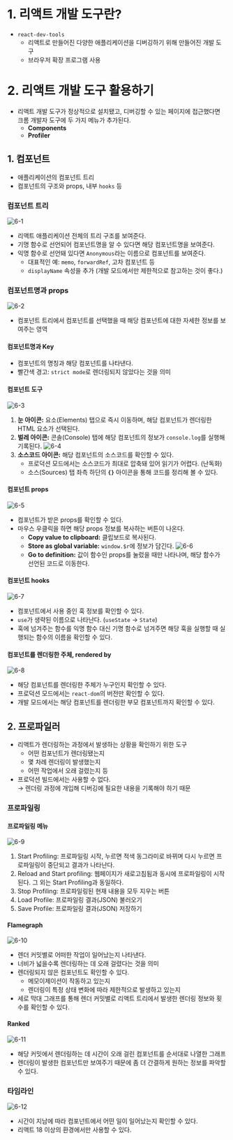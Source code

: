 # 1. 리액트 개발 도구란?

- `react-dev-tools`
  - 리액트로 만들어진 다양한 애플리케이션을 디버깅하기 위해 만들어진 개발 도구
  - 브라우저 확장 프로그램 사용

# 2. 리액트 개발 도구 활용하기

- 리액트 개발 도구가 정상적으로 설치됐고, 디버깅할 수 있는 페이지에 접근했다면 크롬 개발자 도구에 두 가지 메뉴가 추가된다.
  - **Components**
  - **Profiler**

## 1. 컴포넌트

- 애플리케이션의 컴포넌트 트리
- 컴포넌트의 구조와 props, 내부 `hooks` 등

### 컴포넌트 트리

![6-1](images/6-1.png)

- 리액트 애플리케이션 전체의 트리 구조를 보여준다.
- 기명 함수로 선언되어 컴포넌트명을 알 수 있다면 해당 컴포넌트명을 보여준다.
- 익명 함수로 선언돼 있다면 `Anonymous`라는 이름으로 컴포넌트를 보여준다.
  - 대표적인 예: `memo`, `forwardRef`, 고차 컴포넌트 등
  - `displayName` 속성을 추가 (개발 모드에서만 제한적으로 참고하는 것이 좋다.)

### 컴포넌트명과 props

![6-2](images/6-2.png)

- 컴포넌트 트리에서 컴포넌트를 선택했을 때 해당 컴포넌트에 대한 자세한 정보를 보여주는 영역

#### 컴포넌트명과 Key

- 컴포넌트의 명칭과 해당 컴포넌트를 나타낸다.
- 빨간색 경고: `strict mode`로 렌더링되지 않았다는 것을 의미

#### 컴포넌트 도구

![6-3](images/6-3.png)

1. **눈 아이콘:** 요소(Elements) 탭으로 즉시 이동하며, 해당 컴포넌트가 렌더링한 HTML 요소가 선택된다.
2. **벌레 아이콘:** 콘솔(Console) 탭에 해당 컴포넌트의 정보가 `console.log`를 실행해 기록된다.
   ![6-4](images/6-4.png)
3. **소스코드 아이콘:** 해당 컴포넌트의 소스코드를 확인할 수 있다.
   - 프로덕션 모드에서는 소스코드가 최대로 압축돼 있어 읽기가 어렵다. (난독화)
   - 소스(Sources) 탭 좌측 하단의 **`{}`** 아이콘을 통해 코드를 정리해 볼 수 있다.

#### 컴포넌트 props

![6-5](images/6-5.png)

- 컴포넌트가 받은 props를 확인할 수 있다.
- 마우스 우클릭을 하면 해당 props 정보를 복사하는 버튼이 나온다.
  - **Copy value to clipboard:** 클립보드로 복사된다.
  - **Store as global variable:** `window.$r`에 정보가 담긴다.
    ![6-6](images/6-6.png)
  - **Go to definition:** 값이 함수인 props를 눌렀을 때만 나타나며, 해당 함수가 선언된 코드로 이동한다.

#### 컴포넌트 hooks

![6-7](images/6-7.png)

- 컴포넌트에서 사용 중인 훅 정보를 확인할 수 있다.
- `use`가 생략된 이름으로 나타난다. (`useState` → `State`)
- 훅에 넘겨주는 함수를 익명 함수 대신 기명 함수로 넘겨주면 해당 훅을 실행할 때 실행되는 함수의 이름을 확인할 수 있다.

#### 컴포넌트를 렌더링한 주체, rendered by

![6-8](images/6-8.png)

- 해당 컴포넌트를 렌더링한 주체가 누구인지 확인할 수 있다.
- 프로덕션 모드에서는 `react-dom`의 버전만 확인할 수 있다.
- 개발 모드에서는 해당 컴포넌트를 렌더링한 부모 컴포넌트까지 확인할 수 있다.

## 2. 프로파일러

- 리액트가 렌더링하는 과정에서 발생하는 상황을 확인하기 위한 도구
  - 어떤 컴포넌트가 렌더링됐는지
  - 몇 차례 렌더링이 발생했는지
  - 어떤 작업에서 오래 걸렸는지 등
- 프로덕션 빌드에서는 사용할 수 없다.  
  → 렌더링 과정에 개입해 디버깅에 필요한 내용을 기록해야 하기 때문

### 프로파일링

#### 프로파일링 메뉴

![6-9](images/6-9.png)

1. Start Profiling: 프로파일링 시작, 누르면 적색 동그라미로 바뀌며 다시 누르면 프로파일링이 중단되고 결과가 나타난다.
2. Reload and Start profiling: 웹페이지가 새로고침됨과 동시에 프로파일링이 시작된다. 그 외는 Start Profiling과 동일하다.
3. Stop Profiling: 프로파일링된 현재 내용을 모두 지우는 버튼
4. Load Profile: 프로파일링 결과(JSON) 불러오기
5. Save Profile: 프로파일링 결과(JSON) 저장하기

#### Flamegraph

![6-10](images/6-10.png)

- 렌더 커밋별로 어떠한 작업이 일어났는지 나타낸다.
- 너비가 넓을수록 렌더링하는 데 오래 걸렸다는 것을 의미
- 렌더링되지 않은 컴포넌트도 확인할 수 있다.
  - 메모이제이션이 작동하고 있는지
  - 렌더링이 특정 상태 변화에 따라 제한적으로 발생하고 있는지
- 세로 막대 그래프를 통해 렌더 커밋별로 리액트 트리에서 발생한 렌더링 정보와 횟수를 확인할 수 있다.

#### Ranked

![6-11](images/6-11.png)

- 해당 커밋에서 렌더링하는 데 시간이 오래 걸린 컴포넌트를 순서대로 나열한 그래프
- 렌더링이 발생한 컴포넌트만 보여주기 때문에 좀 더 간결하게 원하는 정보를 파악할 수 있다.

### 타임라인

![6-12](images/6-12.png)

- 시간이 지남에 따라 컴포넌트에서 어떤 일이 일어났는지 확인할 수 있다.
- 리액트 18 이상의 환경에서만 사용할 수 있다.
